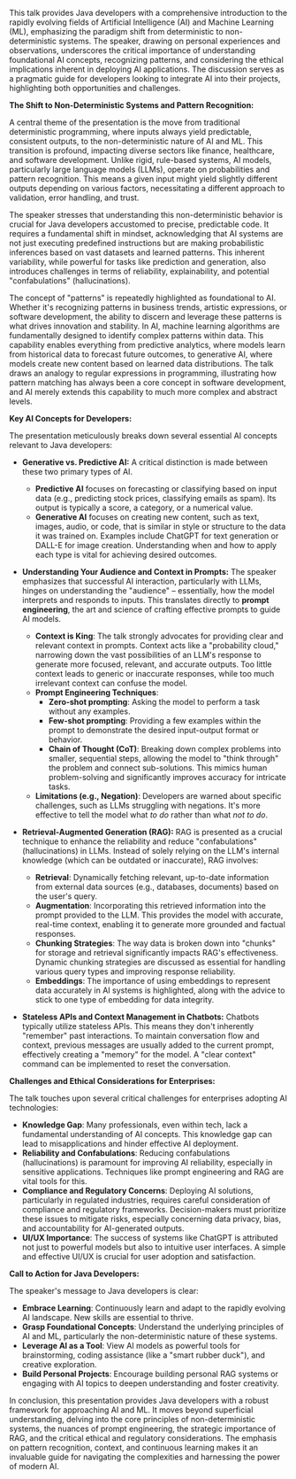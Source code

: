 
This talk provides Java developers with a comprehensive introduction to the rapidly evolving fields of Artificial Intelligence (AI) and Machine Learning (ML), emphasizing the paradigm shift from deterministic to non-deterministic systems. The speaker, drawing on personal experiences and observations, underscores the critical importance of understanding foundational AI concepts, recognizing patterns, and considering the ethical implications inherent in deploying AI applications. The discussion serves as a pragmatic guide for developers looking to integrate AI into their projects, highlighting both opportunities and challenges.

**The Shift to Non-Deterministic Systems and Pattern Recognition:**

A central theme of the presentation is the move from traditional deterministic programming, where inputs always yield predictable, consistent outputs, to the non-deterministic nature of AI and ML. This transition is profound, impacting diverse sectors like finance, healthcare, and software development. Unlike rigid, rule-based systems, AI models, particularly large language models (LLMs), operate on probabilities and pattern recognition. This means a given input might yield slightly different outputs depending on various factors, necessitating a different approach to validation, error handling, and trust.

The speaker stresses that understanding this non-deterministic behavior is crucial for Java developers accustomed to precise, predictable code. It requires a fundamental shift in mindset, acknowledging that AI systems are not just executing predefined instructions but are making probabilistic inferences based on vast datasets and learned patterns. This inherent variability, while powerful for tasks like prediction and generation, also introduces challenges in terms of reliability, explainability, and potential "confabulations" (hallucinations).

The concept of "patterns" is repeatedly highlighted as foundational to AI. Whether it's recognizing patterns in business trends, artistic expressions, or software development, the ability to discern and leverage these patterns is what drives innovation and stability. In AI, machine learning algorithms are fundamentally designed to identify complex patterns within data. This capability enables everything from predictive analytics, where models learn from historical data to forecast future outcomes, to generative AI, where models create new content based on learned data distributions. The talk draws an analogy to regular expressions in programming, illustrating how pattern matching has always been a core concept in software development, and AI merely extends this capability to much more complex and abstract levels.

**Key AI Concepts for Developers:**

The presentation meticulously breaks down several essential AI concepts relevant to Java developers:

- **Generative vs. Predictive AI:** A critical distinction is made between these two primary types of AI.
    
    - **Predictive AI** focuses on forecasting or classifying based on input data (e.g., predicting stock prices, classifying emails as spam). Its output is typically a score, a category, or a numerical value.
    - **Generative AI** focuses on creating new content, such as text, images, audio, or code, that is similar in style or structure to the data it was trained on. Examples include ChatGPT for text generation or DALL-E for image creation. Understanding when and how to apply each type is vital for achieving desired outcomes.
- **Understanding Your Audience and Context in Prompts:** The speaker emphasizes that successful AI interaction, particularly with LLMs, hinges on understanding the "audience" – essentially, how the model interprets and responds to inputs. This translates directly to **prompt engineering**, the art and science of crafting effective prompts to guide AI models.
    
    - **Context is King**: The talk strongly advocates for providing clear and relevant context in prompts. Context acts like a "probability cloud," narrowing down the vast possibilities of an LLM's response to generate more focused, relevant, and accurate outputs. Too little context leads to generic or inaccurate responses, while too much irrelevant context can confuse the model.
    - **Prompt Engineering Techniques**:
        - **Zero-shot prompting**: Asking the model to perform a task without any examples.
        - **Few-shot prompting**: Providing a few examples within the prompt to demonstrate the desired input-output format or behavior.
        - **Chain of Thought (CoT)**: Breaking down complex problems into smaller, sequential steps, allowing the model to "think through" the problem and connect sub-solutions. This mimics human problem-solving and significantly improves accuracy for intricate tasks.
    - **Limitations (e.g., Negation)**: Developers are warned about specific challenges, such as LLMs struggling with negations. It's more effective to tell the model what _to do_ rather than what _not to do_.
- **Retrieval-Augmented Generation (RAG):** RAG is presented as a crucial technique to enhance the reliability and reduce "confabulations" (hallucinations) in LLMs. Instead of solely relying on the LLM's internal knowledge (which can be outdated or inaccurate), RAG involves:
    
    - **Retrieval**: Dynamically fetching relevant, up-to-date information from external data sources (e.g., databases, documents) based on the user's query.
    - **Augmentation**: Incorporating this retrieved information into the prompt provided to the LLM. This provides the model with accurate, real-time context, enabling it to generate more grounded and factual responses.
    - **Chunking Strategies**: The way data is broken down into "chunks" for storage and retrieval significantly impacts RAG's effectiveness. Dynamic chunking strategies are discussed as essential for handling various query types and improving response reliability.
    - **Embeddings**: The importance of using embeddings to represent data accurately in AI systems is highlighted, along with the advice to stick to one type of embedding for data integrity.
- **Stateless APIs and Context Management in Chatbots:** Chatbots typically utilize stateless APIs. This means they don't inherently "remember" past interactions. To maintain conversation flow and context, previous messages are usually added to the current prompt, effectively creating a "memory" for the model. A "clear context" command can be implemented to reset the conversation.
    

**Challenges and Ethical Considerations for Enterprises:**

The talk touches upon several critical challenges for enterprises adopting AI technologies:

- **Knowledge Gap**: Many professionals, even within tech, lack a fundamental understanding of AI concepts. This knowledge gap can lead to misapplications and hinder effective AI deployment.
- **Reliability and Confabulations**: Reducing confabulations (hallucinations) is paramount for improving AI reliability, especially in sensitive applications. Techniques like prompt engineering and RAG are vital tools for this.
- **Compliance and Regulatory Concerns**: Deploying AI solutions, particularly in regulated industries, requires careful consideration of compliance and regulatory frameworks. Decision-makers must prioritize these issues to mitigate risks, especially concerning data privacy, bias, and accountability for AI-generated outputs.
- **UI/UX Importance**: The success of systems like ChatGPT is attributed not just to powerful models but also to intuitive user interfaces. A simple and effective UI/UX is crucial for user adoption and satisfaction.

**Call to Action for Java Developers:**

The speaker's message to Java developers is clear:

- **Embrace Learning**: Continuously learn and adapt to the rapidly evolving AI landscape. New skills are essential to thrive.
- **Grasp Foundational Concepts**: Understand the underlying principles of AI and ML, particularly the non-deterministic nature of these systems.
- **Leverage AI as a Tool**: View AI models as powerful tools for brainstorming, coding assistance (like a "smart rubber duck"), and creative exploration.
- **Build Personal Projects**: Encourage building personal RAG systems or engaging with AI topics to deepen understanding and foster creativity.

In conclusion, this presentation provides Java developers with a robust framework for approaching AI and ML. It moves beyond superficial understanding, delving into the core principles of non-deterministic systems, the nuances of prompt engineering, the strategic importance of RAG, and the critical ethical and regulatory considerations. The emphasis on pattern recognition, context, and continuous learning makes it an invaluable guide for navigating the complexities and harnessing the power of modern AI.